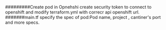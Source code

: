#########Create pod in Opnehshi
create security token to connect to openshift
and
modify terraform.yml with correcr api openshift url.
#######main.tf
specify the spec of pod:Pod name, project , cantiner's port and more specs.

